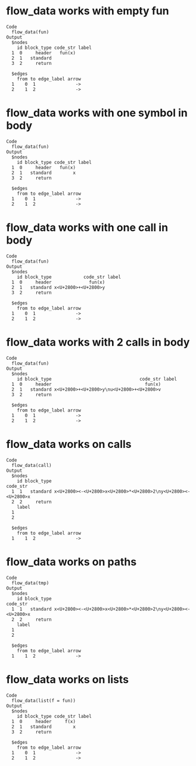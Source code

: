 # flow_data works with empty fun

    Code
      flow_data(fun)
    Output
      $nodes
        id block_type code_str label
      1  0     header   fun(x)      
      2  1   standard               
      3  2     return               
      
      $edges
        from to edge_label arrow
      1    0  1               ->
      2    1  2               ->
      

# flow_data works with one symbol in body

    Code
      flow_data(fun)
    Output
      $nodes
        id block_type code_str label
      1  0     header   fun(x)      
      2  1   standard        x      
      3  2     return               
      
      $edges
        from to edge_label arrow
      1    0  1               ->
      2    1  2               ->
      

# flow_data works with one call in body

    Code
      flow_data(fun)
    Output
      $nodes
        id block_type            code_str label
      1  0     header              fun(x)      
      2  1   standard x<U+2800>+<U+2800>y      
      3  2     return                          
      
      $edges
        from to edge_label arrow
      1    0  1               ->
      2    1  2               ->
      

# flow_data works with 2 calls in body

    Code
      flow_data(fun)
    Output
      $nodes
        id block_type                                 code_str label
      1  0     header                                   fun(x)      
      2  1   standard x<U+2800>+<U+2800>y\nu<U+2800>+<U+2800>v      
      3  2     return                                               
      
      $edges
        from to edge_label arrow
      1    0  1               ->
      2    1  2               ->
      

# flow_data works on calls

    Code
      flow_data(call)
    Output
      $nodes
        id block_type                                                     code_str
      1  1   standard x<U+2800><-<U+2800>x<U+2800>*<U+2800>2\ny<U+2800><-<U+2800>x
      2  2     return                                                             
        label
      1      
      2      
      
      $edges
        from to edge_label arrow
      1    1  2               ->
      

# flow_data works on paths

    Code
      flow_data(tmp)
    Output
      $nodes
        id block_type                                                     code_str
      1  1   standard x<U+2800><-<U+2800>x<U+2800>*<U+2800>2\ny<U+2800><-<U+2800>x
      2  2     return                                                             
        label
      1      
      2      
      
      $edges
        from to edge_label arrow
      1    1  2               ->
      

# flow_data works on lists

    Code
      flow_data(list(f = fun))
    Output
      $nodes
        id block_type code_str label
      1  0     header     f(x)      
      2  1   standard        x      
      3  2     return               
      
      $edges
        from to edge_label arrow
      1    0  1               ->
      2    1  2               ->
      

